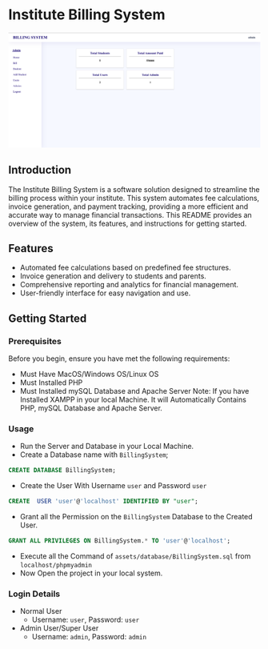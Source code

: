 # Institute Billing System
!["ScreenShot"](ScreenShot.png)
## Introduction
The Institute Billing System is a software solution designed to streamline the billing process within your institute. This system automates fee calculations, invoice generation, and payment tracking, providing a more efficient and accurate way to manage financial transactions. This README provides an overview of the system, its features, and instructions for getting started.

## Features
- Automated fee calculations based on predefined fee structures.
- Invoice generation and delivery to students and parents.
- Comprehensive reporting and analytics for financial management.
- User-friendly interface for easy navigation and use.

## Getting Started

### Prerequisites

Before you begin, ensure you have met the following requirements:

- Must Have MacOS/Windows OS/Linux OS
- Must Installed PHP
- Must Installed mySQL Database and Apache Server
Note: If you have Installed XAMPP in your local Machine. It will Automatically Contains PHP, mySQL Database and Apache Server.


### Usage
- Run the Server and Database in your Local Machine.
- Create a Database name with `BillingSystem`;
```sql
CREATE DATABASE BillingSystem;
```
- Create the User With Username `user` and Password `user`
```sql
CREATE  USER 'user'@'localhost' IDENTIFIED BY "user";
```
- Grant all the Permission on the  `BillingSystem` Database to the Created User.
```sql
GRANT ALL PRIVILEGES ON BillingSystem.* TO 'user'@'localhost';
```
- Execute all the Command of `assets/database/BillingSystem.sql` from `localhost/phpmyadmin`
- Now Open the project in your local system. 

### Login Details
- Normal User
  - Username: `user`,  Password: `user`
- Admin User/Super User
  - Username: `admin`,  Password: `admin`
